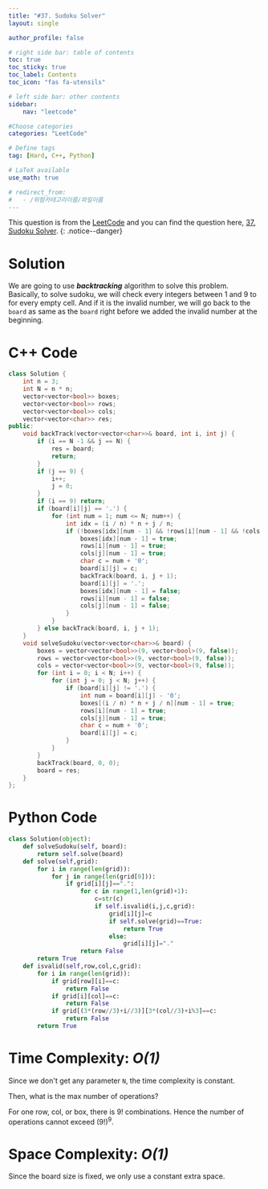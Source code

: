 ```yaml
---
title: "#37. Sudoku Solver"
layout: single

author_profile: false

# right side bar: table of contents
toc: true
toc_sticky: true
toc_label: Contents
toc_icon: "fas fa-utensils"

# left side bar: other contents
sidebar:
    nav: "leetcode"

#Choose categories
categories: "LeetCode"

# Define tags
tag: [Hard, C++, Python]

# LaTeX available
use_math: true

# redirect_from:
#   - /위험카테고리이름/파일이름
---
```


This question is from the [LeetCode](https://leetcode.com) and you can find the question here, [37. Sudoku Solver](https://leetcode.com/problems/sudoku-solver/).
{: .notice--danger}

# Solution
We are going to use ***backtracking*** algorithm to solve this problem. Basically, to solve sudoku, we will check every integers between 1 and 9 to for every empty cell. And if it is the invalid number, we will go back to the `board` as same as the `board` right before we added the invalid number at the beginning.

# C++ Code
```c++
class Solution {
    int n = 3;
    int N = n * n;
    vector<vector<bool>> boxes;
    vector<vector<bool>> rows;
    vector<vector<bool>> cols;
    vector<vector<char>> res;
public:
    void backTrack(vector<vector<char>>& board, int i, int j) {
        if (i == N -1 && j == N) {
            res = board;
            return;
        }
        if (j == 9) {
            i++;
            j = 0;
        }
        if (i == 9) return;
        if (board[i][j] == '.') {
            for (int num = 1; num <= N; num++) {
                int idx = (i / n) * n + j / n;
                if (!boxes[idx][num - 1] && !rows[i][num - 1] && !cols[j][num - 1]) {
                    boxes[idx][num - 1] = true;
                    rows[i][num - 1] = true;
                    cols[j][num - 1] = true;
                    char c = num + '0';
                    board[i][j] = c;
                    backTrack(board, i, j + 1);
                    board[i][j] = '.';
                    boxes[idx][num - 1] = false;
                    rows[i][num - 1] = false;
                    cols[j][num - 1] = false;
                }
            }
        } else backTrack(board, i, j + 1);
    }
    void solveSudoku(vector<vector<char>>& board) {
        boxes = vector<vector<bool>>(9, vector<bool>(9, false));
        rows = vector<vector<bool>>(9, vector<bool>(9, false));
        cols = vector<vector<bool>>(9, vector<bool>(9, false));
        for (int i = 0; i < N; i++) {
            for (int j = 0; j < N; j++) {
                if (board[i][j] != '.') {
                    int num = board[i][j] - '0';
                    boxes[(i / n) * n + j / n][num - 1] = true;
                    rows[i][num - 1] = true;
                    cols[j][num - 1] = true;
                    char c = num + '0';
                    board[i][j] = c;
                }
            }
        }
        backTrack(board, 0, 0);
        board = res;
    }
};
```

# Python Code
~~~python
class Solution(object):
    def solveSudoku(self, board):
        return self.solve(board)
    def solve(self,grid):
        for i in range(len(grid)):
            for j in range(len(grid[0])):
                if grid[i][j]==".":
                    for c in range(1,len(grid)+1):
                        c=str(c)
                        if self.isvalid(i,j,c,grid):
                            grid[i][j]=c
                            if self.solve(grid)==True:
                                return True
                            else:
                                grid[i][j]="."
                    return False
        return True
    def isvalid(self,row,col,c,grid):
        for i in range(len(grid)):
            if grid[row][i]==c:
                return False
            if grid[i][col]==c:
                return False
            if grid[(3*(row//3)+i//3)][3*(col//3)+i%3]==c:
                return False
        return True
~~~

# Time Complexity: *$O(1)$*
Since we don't get any parameter `N`, the time complexity is constant.

Then, what is the max number of operations?

For one row, col, or box, there is $9!$ combinations. Hence the number of operations cannot exceed $(9!)^{9}$.

# Space Complexity: *$O(1)$*
Since the board size is fixed, we only use a constant extra space.
